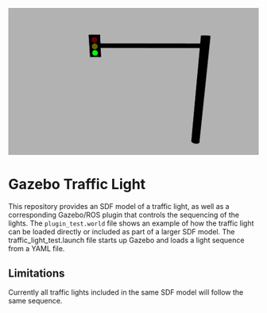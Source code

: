 ![](img/traffic_light.jpg)

# Gazebo Traffic Light

This repository provides an SDF model of a traffic light, as well as a corresponding Gazebo/ROS plugin that controls the sequencing of the lights. The `plugin_test.world` file shows an example of how the traffic light can be loaded directly or included as part of a larger SDF model. The traffic_light_test.launch file starts up Gazebo and loads a light sequence from a YAML file.

## Limitations

Currently all traffic lights included in the same SDF model will follow the same sequence.